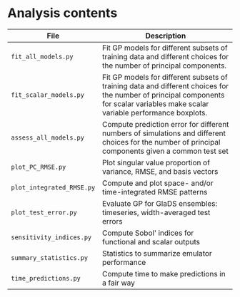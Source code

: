 # Analysis contents

File | Description
---- | ---------------
`fit_all_models.py`         | Fit GP models for different subsets of training data and different choices for the number of principal components.
`fit_scalar_models.py`      | Fit GP models for different subsets of training data and different choices for the number of principal components for scalar variables make scalar variable performance boxplots.
`assess_all_models.py`      | Compute prediction error for different numbers of simulations and different choices for the number of principal components given a common test set
`plot_PC_RMSE.py`           | Plot singular value proportion of variance, RMSE, and basis vectors
`plot_integrated_RMSE.py`   | Compute and plot space- and/or time-integrated RMSE patterns
`plot_test_error.py`        | Evaluate GP for GlaDS ensembles: timeseries, width-averaged test errors
`sensitivity_indices.py`    | Compute Sobol' indices for functional and scalar outputs
`summary_statistics.py`     | Statistics to summarize emulator performance
`time_predictions.py`       | Compute time to make predictions in a fair way

